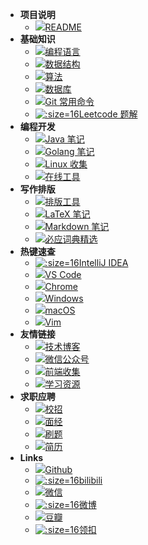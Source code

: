 - **项目说明**
  - [![](https://notes.abelsu7.top/_media/help.svg)README](/README)
- **基础知识**
  - [![](https://notes.abelsu7.top/_media/program.svg)编程语言](/basic/lans)
  - [![](https://notes.abelsu7.top/_media/stack.svg)数据结构](/basic/data-structure)
  - [![](https://notes.abelsu7.top/_media/algo.svg)算法](/basic/algo)
  - [![](https://notes.abelsu7.top/_media/redis.svg)数据库](/basic/database)
  - [![](https://notes.abelsu7.top/_media/git.svg)Git 常用命令](/basic/git)
  - [![](https://notes.abelsu7.top/_media/leetcode.png ':size=16')Leetcode 题解](/basic/leetcode)
- **编程开发**
  - [![](https://notes.abelsu7.top/_media/java.svg)Java 笔记](/develop/java)
  - [![](https://notes.abelsu7.top/_media/golang.svg)Golang 笔记](/develop/golang)
  - [![](https://notes.abelsu7.top/_media/linux.svg)Linux 收集](/develop/linux)
  - [![](https://notes.abelsu7.top/_media/hammer.svg)在线工具](/develop/tools)
- **写作排版**
  - [![](https://notes.abelsu7.top/_media/writing.svg)排版工具](/writing/beautify)
  - [![](https://notes.abelsu7.top/_media/tex.svg)LaTeX 笔记](/writing/latex)
  - [![](https://notes.abelsu7.top/_media/markdown-blue.svg)Markdown 笔记](/writing/markdown)
  - [![](https://notes.abelsu7.top/_media/bing.svg)必应词典精选](/writing/bing)
- **热键速查**
  - [![](https://notes.abelsu7.top/_media/idea.svg ':size=16')IntelliJ IDEA](/keys/keys-idea.md)
  - [![](https://notes.abelsu7.top/_media/vscode.svg)VS Code](/keys/keys-vscode.md)
  - [![](https://notes.abelsu7.top/_media/chrome.svg)Chrome](/keys/keys-chrome.md)
  - [![](https://notes.abelsu7.top/_media/windows.svg)Windows](/keys/keys-windows.md)
  - [![](https://notes.abelsu7.top/_media/mac.svg)macOS](/keys/keys-mac.md)
  - [![](https://notes.abelsu7.top/_media/vim.svg)Vim](/keys/keys-vim.md)
- **友情链接**
  - [![](https://notes.abelsu7.top/_media/hexo.svg)技术博客](/links/friends)
  - [![](https://notes.abelsu7.top/_media/wechat.svg)微信公众号](/links/wechat)
  - [![](https://notes.abelsu7.top/_media/vue.svg)前端收集](/links/frontend)
  - [![](https://notes.abelsu7.top/_media/library.svg)学习资源](/links/learning)
- **求职应聘**
  - [![](https://notes.abelsu7.top/_media/shirt.svg)校招](/offer/official.md)
  - [![](https://notes.abelsu7.top/_media/interview.svg)面经](/offer/exp.md)
  - [![](https://notes.abelsu7.top/_media/terminal.svg)刷题](/offer/test.md)
  - [![](https://notes.abelsu7.top/_media/resume.svg)简历](/offer/cv.md)
- **Links**
  - [![](https://notes.abelsu7.top/_media/github.svg)Github](https://github.com/abelsu7)
  - [![](https://notes.abelsu7.top/_media/bilibili.ico ':size=16')bilibili](https://space.bilibili.com/59456951/#/)
  - [![](https://notes.abelsu7.top/_media/wechat.svg)微信](https://notes.abelsu7.top/_images/qrcode.jpg)
  - [![](https://notes.abelsu7.top/_media/weibo.ico ':size=16')微博](https://weibo.com/abelsu7)
  - [![](https://notes.abelsu7.top/_media/douban.svg)豆瓣](https://www.douban.com/people/abelsu7/)
  - [![](https://notes.abelsu7.top/_media/leetcode.png ':size=16')领扣](https://leetcode-cn.com/13204159288/)